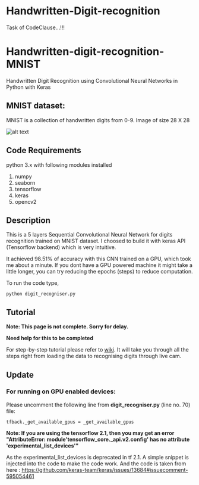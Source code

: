 # Handwritten-Digit-recognition
Task of CodeClause...!!!
# Handwritten-digit-recognition-MNIST
Handwritten Digit Recognition using Convolutional Neural Networks in Python with Keras

## MNIST dataset:

MNIST is a collection of handwritten digits from 0-9.
Image of size 28 X 28

![alt text](https://github.com/shubham99bisht/Handwritten-digit-recognition-MNIST/blob/master/src/mnist-sample.png "MNIST")

## Code Requirements
python 3.x with following modules installed

1. numpy
2. seaborn
3. tensorflow
4. keras
5. opencv2

## Description
This is a 5 layers Sequential Convolutional Neural Network for digits recognition trained on MNIST dataset. I choosed to build it with keras API (Tensorflow backend) which is very intuitive.

It achieved 98.51% of accuracy with this CNN trained on a GPU, which took me about a minute. If you dont have a GPU powered machine it might take a little longer, you can try reducing the epochs (steps) to reduce computation.


To run the code type,

`python digit_recogniser.py`


## Tutorial
**Note: This page is not complete. Sorry for delay.**

**Need help for this to be completed**

For step-by-step tutorial please refer to [wiki](https://github.com/shubham99bisht/Handwritten-digit-recognition-MNIST/wiki). It will take you through all the steps right from loading the data to recognising digits through live cam.

## Update

### For running on GPU enabled devices:

Please uncomment the following line from **digit_recogniser.py** (line no. 70) file:
```
tfback._get_available_gpus = _get_available_gpus
```

**Note: If you are using the tensorflow 2.1, then you may get an error "AttributeError: module'tensorflow_core._api.v2.config' has no attribute 'experimental_list_devices'"**

As the experimental_list_devices is deprecated in tf 2.1. A simple snippet is injected into the code to make the code work.
And the code is taken from here : https://github.com/keras-team/keras/issues/13684#issuecomment-595054461
